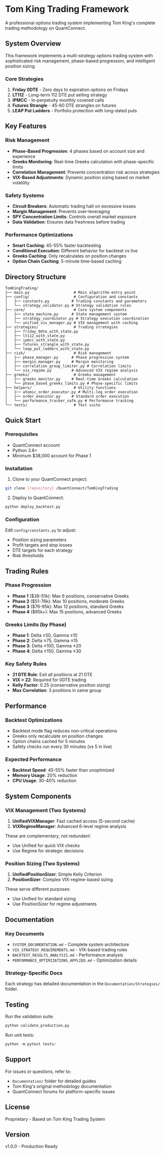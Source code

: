 # Tom King Trading Framework

A professional options trading system implementing Tom King's complete trading methodology on QuantConnect.

## System Overview

This framework implements a multi-strategy options trading system with sophisticated risk management, phase-based progression, and intelligent position sizing.

### Core Strategies

1. **Friday 0DTE** - Zero days to expiration options on Fridays
2. **LT112** - Long-term 112 DTE put selling strategy
3. **IPMCC** - In-perpetuity monthly covered calls
4. **Futures Strangle** - 45-60 DTE strangles on futures
5. **LEAP Put Ladders** - Portfolio protection with long-dated puts

## Key Features

### Risk Management
- **Phase-Based Progression**: 4 phases based on account size and experience
- **Greeks Monitoring**: Real-time Greeks calculation with phase-specific limits
- **Correlation Management**: Prevents concentration risk across strategies
- **VIX-Based Adjustments**: Dynamic position sizing based on market volatility

### Safety Systems
- **Circuit Breakers**: Automatic trading halt on excessive losses
- **Margin Management**: Prevents over-leveraging
- **SPY Concentration Limits**: Controls overall market exposure
- **Data Validation**: Ensures data freshness before trading

### Performance Optimizations
- **Smart Caching**: 45-55% faster backtesting
- **Conditional Execution**: Different behavior for backtest vs live
- **Greeks Caching**: Only recalculates on position changes
- **Option Chain Caching**: 5-minute time-based caching

## Directory Structure

```
TomKingTrading/
├── main.py                    # Main algorithm entry point
├── config/                    # Configuration and constants
│   ├── constants.py          # Trading constants and parameters
│   └── strategy_validator.py # Strategy validation rules
├── core/                      # Core system components
│   ├── state_machine.py      # State management system
│   ├── strategy_coordinator.py # Strategy execution coordination
│   └── unified_vix_manager.py # VIX management with caching
├── strategies/                # Trading strategies
│   ├── friday_0dte_with_state.py
│   ├── lt112_with_state.py
│   ├── ipmcc_with_state.py
│   ├── futures_strangle_with_state.py
│   └── leap_put_ladders_with_state.py
├── risk/                      # Risk management
│   ├── phase_manager.py      # Phase progression system
│   ├── margin_manager.py     # Margin monitoring
│   ├── correlation_group_limiter.py # Correlation limits
│   └── vix_regime.py         # Advanced VIX regime analysis
├── greeks/                    # Greeks management
│   ├── greeks_monitor.py     # Real-time Greeks calculation
│   └── phase_based_greeks_limits.py # Phase-specific limits
├── helpers/                   # Utility functions
│   ├── atomic_order_executor.py # Multi-leg order execution
│   ├── order_executor.py     # Standard order execution
│   └── performance_tracker_safe.py # Performance tracking
└── tests/                     # Test suite

```

## Quick Start

### Prerequisites
- QuantConnect account
- Python 3.8+
- Minimum $38,000 account for Phase 1

### Installation

1. Clone to your QuantConnect project:
```bash
git clone [repository] /QuantConnect/TomKingTrading
```

2. Deploy to QuantConnect:
```python
python deploy_backtest.py
```

### Configuration

Edit `config/constants.py` to adjust:
- Position sizing parameters
- Profit targets and stop losses
- DTE targets for each strategy
- Risk thresholds

## Trading Rules

### Phase Progression
- **Phase 1** ($38-51k): Max 6 positions, conservative Greeks
- **Phase 2** ($51-76k): Max 10 positions, moderate Greeks
- **Phase 3** ($76-95k): Max 12 positions, standard Greeks
- **Phase 4** ($95k+): Max 15 positions, advanced Greeks

### Greeks Limits (by Phase)
- **Phase 1**: Delta ±50, Gamma ±10
- **Phase 2**: Delta ±75, Gamma ±15
- **Phase 3**: Delta ±100, Gamma ±20
- **Phase 4**: Delta ±150, Gamma ±30

### Key Safety Rules
- **21 DTE Rule**: Exit all positions at 21 DTE
- **VIX > 22**: Required for 0DTE trading
- **Kelly Factor**: 0.25 (conservative position sizing)
- **Max Correlation**: 3 positions in same group

## Performance

### Backtest Optimizations
- Backtest mode flag reduces non-critical operations
- Greeks only recalculate on position changes
- Option chains cached for 5 minutes
- Safety checks run every 30 minutes (vs 5 in live)

### Expected Performance
- **Backtest Speed**: 45-55% faster than unoptimized
- **Memory Usage**: 20% reduction
- **CPU Usage**: 30-40% reduction

## System Components

### VIX Management (Two Systems)
1. **UnifiedVIXManager**: Fast cached access (5-second cache)
2. **VIXRegimeManager**: Advanced 6-level regime analysis

These are complementary, not redundant:
- Use Unified for quick VIX checks
- Use Regime for strategic decisions

### Position Sizing (Two Systems)
1. **UnifiedPositionSizer**: Simple Kelly Criterion
2. **PositionSizer**: Complex VIX-regime-based sizing

These serve different purposes:
- Use Unified for standard sizing
- Use PositionSizer for regime adjustments

## Documentation

### Key Documents
- `SYSTEM_DOCUMENTATION.md` - Complete system architecture
- `VIX_STRATEGY_REQUIREMENTS.md` - VIX-based trading rules
- `BACKTEST_RESULTS_ANALYSIS.md` - Performance analysis
- `PERFORMANCE_OPTIMIZATIONS_APPLIED.md` - Optimization details

### Strategy-Specific Docs
Each strategy has detailed documentation in the `Documentation/Strategies/` folder.

## Testing

Run the validation suite:
```python
python validate_production.py
```

Run unit tests:
```python
python -m pytest tests/
```

## Support

For issues or questions, refer to:
- `Documentation/` folder for detailed guides
- Tom King's original methodology documentation
- QuantConnect forums for platform-specific issues

## License

Proprietary - Based on Tom King Trading System

## Version

v1.0.0 - Production Ready